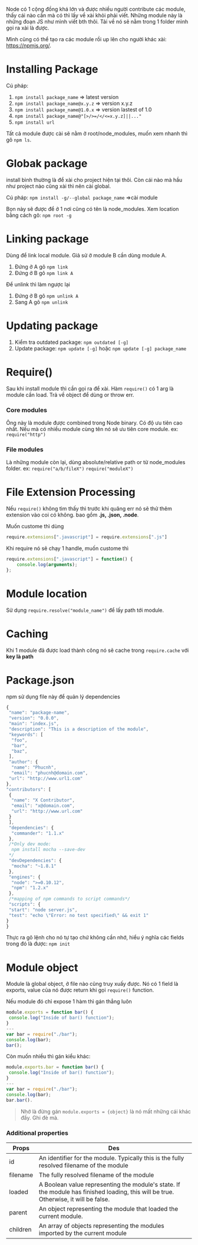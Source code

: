 Node có 1 cộng đồng khá lớn và được nhiều người contribute các module, thấy cái nào cần mà có thì lấy về xài khỏi phải viết. Những module này là những đoạn JS như mình viết bth thôi. Tải về nó sẽ nằm trong 1 folder mình gọi ra xài là được.

Mình cũng có thể tạo ra các module rồi up lên cho người khác xài: https://npmjs.org/.
# Installing Package
Cú pháp: 
1. ```npm install package_name``` => latest version
2. ```npm install package_name@x.y.z``` => version x.y.z
3. ```npm install package_name@1.0.x``` => version lastest of 1.0
4. ```npm install package_name@"[>/>=/</<=x.y.z]||..."```
5. ```npm install url```

Tất cả module được cài sẽ nằm ở root/node_modules, muốn xem nhanh thì gõ ```npm ls```.

# Globak package
install bình thường là để xài cho project hiện tại thôi. Còn cái nào mà hầu như project nào cũng xài thì nên cài global.

Cú pháp:
```npm install -g/--global package_name``` =>cài module

Bọn này sẽ được để ở 1 nơi cũng có tên là node_modules. Xem location bằng cách gõ: ```npm root -g```
# Linking package
Dùng để link local module. Giả sử ở module B cần dùng module A.
1. Đứng ở A gõ ```npm link```
2. Đứng ở B gõ ```npm link A```

Để unlink thì làm ngược lại
1. Đứng ở B gõ ```npm unlink A```
2. Sang A gõ ```npm unlink```
# Updating package
1. Kiểm tra outdated package: ```npm outdated [-g]```
2. Update package: ```npm update [-g]``` hoặc ```npm update [-g] package_name```

# Require()
Sau khi install module thì cần gọi ra để xài. Hàm ```require()``` có 1 arg là module cần load. Trả về object để dùng or throw err.

### Core modules
Ông này là module được combined trong Node binary. Có độ ưu tiên cao nhất. Nếu mà có nhiều module cùng tên nó sẽ ưu tiên core module. ex: ```require("http")```
### File modules
Là những module còn lại, dùng absolute/relative path or từ node_modules folder. ex: ```require("a/b/fileX")``` ```require("moduleX")```

# File Extension Processing
Nếu ```require()``` không tìm thấy thì trước khi quăng err nó sẽ thử thêm extension vào coi có không. bao gồm **.js, .json, .node**.

Muốn custome thì dùng
```javascript 
require.extensions[".javascript"] = require.extensions[".js"]
```
Khi require nó sẽ chạy 1 handle, muốn custome thì
```javascript 
require.extensions[".javascript"] = function() { 
    console.log(arguments); 
};
```
# Module location
Sử dụng ```require.resolve("module_name")``` để lấy path tới module.
# Caching
Khi 1 module đã được load thành công nó sẽ cache trong ```require.cache``` với **key là path**
# Package.json
npm sử dụng file này để quản lý dependencies
```javascript
{
 "name": "package-name",
 "version": "0.0.0",
 "main": "index.js",
 "description": "This is a description of the module",
 "keywords": [
  "foo",
  "bar",
  "baz",
 ],
 "author": {
  "name": "Phucnh",
  "email": "phucnh@domain.com",
 "url": "http://www.url1.com"
},
"contributors": [
 {
  "name": "X Contributor",
  "email": "x@domain.com",
  "url": "http://www.url.com"
 }
 ],
 "dependencies": {
  "commander": "1.1.x"
 },
 /*Only dev mode:
  npm install mocha --save-dev
 */
 "devDependencies": {
  "mocha": "~1.8.1"
 },
 "engines": {
  "node": ">=0.10.12",
  "npm": "1.2.x"
 },
 /*mapping of npm commands to script commands*/
 "scripts": {
 "start": "node server.js",
 "test": "echo \"Error: no test specified\" && exit 1"
}
}
```
Thực ra gõ lệnh cho nó tự tạo chứ không cần nhớ, hiểu ý nghĩa các fields trong đó là được:
```npm init```

# Module object
Module là global object, ở file nào cũng truy xuấy được. Nó có 1 field là exports, value của nó được return khi gọi ```require()``` function.

Nếu module đó chỉ expose 1 hàm thì gán thẳng luôn
```javascript
module.exports = function bar() {
 console.log("Inside of bar() function");
}
---
var bar = require("./bar");
console.log(bar);
bar();
```
Còn muốn nhiều thì gán kiểu khác:
```javascript
module.exports.bar = function bar() {
 console.log("Inside of bar() function");
}
---
var bar = require("./bar");
console.log(bar);
bar.bar().
```
> Nhớ là đừng gán ```module.exports = {object}``` là nó mất những cái khác đấy. Ghi đè mà.
### Additional properties
Props | Des
--- | ---
id | An identifier for the module. Typically this is the fully resolved filename of the module
filename | The fully resolved filename of the module
loaded | A Boolean value representing the module's state. If the module has finished loading, this will be true. Otherwise, it will be false.
parent | An object representing the module that loaded the current module.
children | An array of objects representing the modules imported by the current module
